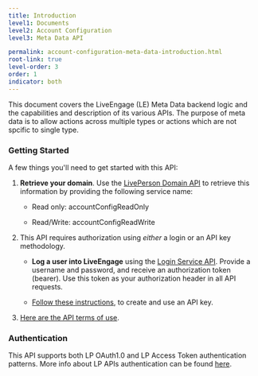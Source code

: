 ```yaml
---
title: Introduction
level1: Documents
level2: Account Configuration
level3: Meta Data API

permalink: account-configuration-meta-data-introduction.html
root-link: true
level-order: 3
order: 1
indicator: both
---
```

This document covers the LiveEngage (LE) Meta Data backend logic and the capabilities and description of its various APIs. The purpose of meta data is to allow actions across multiple types or actions which are not spcific to single type.

### Getting Started

A few things you'll need to get started with this API:

1. **Retrieve your domain**. Use the [LivePerson Domain API](https://developers.liveperson.com/agent-domain-domain-api.html) to retrieve this information by providing the following service name:

    * Read only: accountConfigReadOnly

    * Read/Write: accountConfigReadWrite

2. This API requires authorization using _either_ a login or an API key methodology.

    * **Log a user into LiveEngage** using the [Login Service API](https://developers.liveperson.com/login-getting-started.html). Provide a username and password, and receive an authorization token (bearer). Use this token as your authorization header in all API requests.

    * [Follow these instructions](https://developers.liveperson.com/guides-gettingstarted.html), to create and use an API key.

3. [Here are the API terms of use](https://www.liveperson.com/policies/apitou).

### Authentication

This API supports both LP OAuth1.0 and LP Access Token authentication patterns. More info about LP APIs authentication can be found [here](https://developers.liveperson.com/guides-gettingstarted.html).

